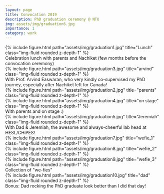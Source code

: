 ```yaml
---
layout: page
title: Convocation 2019
description: PhD graduation ceremony @ NTU
img: assets/img/graduation6.jpg
importance: 1
category: work
---
```



<div class="row">
    <div class="col-sm mt-3 mt-md-0">
        {% include figure.html path="assets/img/graduation1.jpg" title="Lunch" class="img-fluid rounded z-depth-1" %}
    </div>
</div>
<div class="caption">
    Celebration lunch with parents and Nachiket (few months before the convocation ceremony)
</div>

<div class="row">
    <div class="col-sm mt-3 mt-md-0">
        {% include figure.html path="assets/img/graduation3.jpg" title="arvind" class="img-fluid rounded z-depth-1" %}
    </div>
</div>
<div class="caption">
    With Prof. Arvind Easwaran, who very kindly co-supervised my PhD journey, especially after Nachiket left for Canada!
</div>

<div class="row">
    <div class="col-sm mt-2 mt-md-0">
        {% include figure.html path="assets/img/graduation2.jpg" title="parents" class="img-fluid rounded z-depth-1" %}
    </div>
    <div class="col-sm mt-2 mt-md-0">
        {% include figure.html path="assets/img/graduation4.jpg" title="on stage" class="img-fluid rounded z-depth-1" %}
    </div>
</div>
<div class="caption">
    With parents and on stage :)
</div>

<div class="row">
    <div class="col-sm mt-3 mt-md-0">
        {% include figure.html path="assets/img/graduation5.jpg" title="Jeremiah" class="img-fluid rounded z-depth-1" %}
    </div>
</div>
<div class="caption">
    With Dad & Jeremiah, the awesome and always-cheerful lab head at HESL/CHiPES!
</div>

<div class="row">
    <div class="col-sm mt-3 mt-md-0">
        {% include figure.html path="assets/img/graduation7.jpg" title="wefie_1" class="img-fluid rounded z-depth-1" %}
    </div>
    <div class="col-sm mt-3 mt-md-0">
        {% include figure.html path="assets/img/graduation8.jpg" title="wefie_2" class="img-fluid rounded z-depth-1" %}
    </div>
    <div class="col-sm mt-4 mt-md-0">
        {% include figure.html path="assets/img/graduation9.jpg" title="wefie_3" class="img-fluid rounded z-depth-1" %}
    </div>
</div>
<div class="caption">
    Collection of "we-fies"
</div>

<div class="row">
    <div class="col-sm mt-3 mt-md-0">
        {% include figure.html path="assets/img/graduation10.jpg" title="dad" class="img-fluid rounded z-depth-1" %}
    </div>
</div>
<div class="caption">
    Bonus: Dad rocking the PhD graduate look better than I did that day!
</div>

